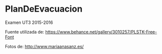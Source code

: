 # PlanDeEvacuacion
Examen UT3 2015-2016

Fuente utilizada de:
https://www.behance.net/gallery/3010257/PLSTK-Free-Font

Fotos de:
http://www.mariaanasanz.es/

